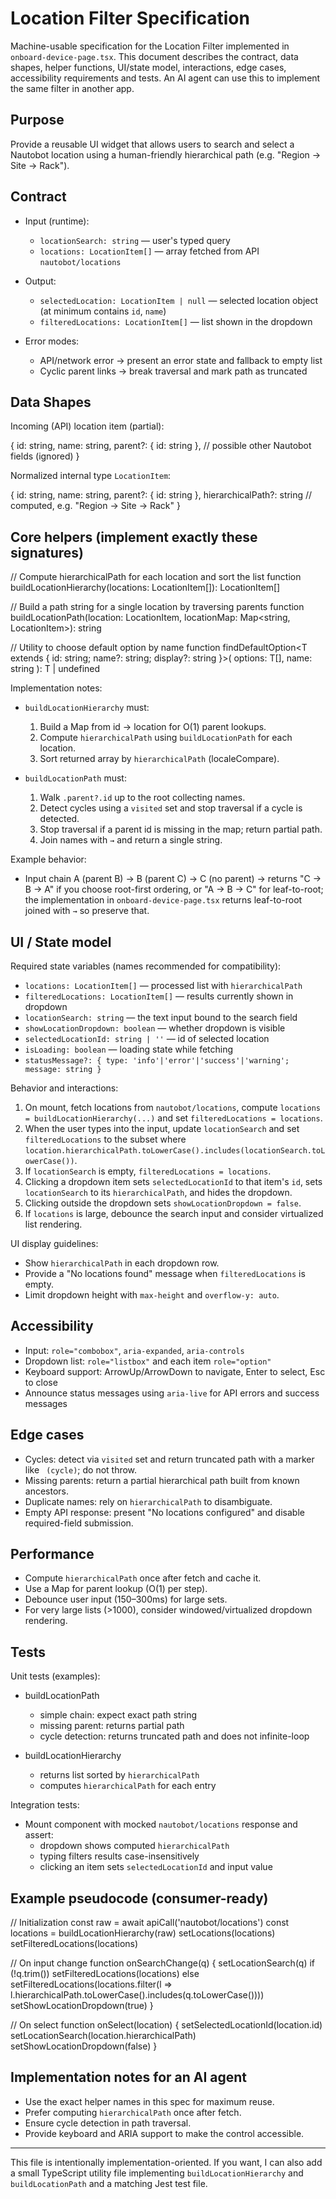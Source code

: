 # Location Filter Specification

Machine-usable specification for the Location Filter implemented in `onboard-device-page.tsx`.
This document describes the contract, data shapes, helper functions, UI/state model, interactions,
edge cases, accessibility requirements and tests. An AI agent can use this to implement the same
filter in another app.

## Purpose

Provide a reusable UI widget that allows users to search and select a Nautobot location using
a human-friendly hierarchical path (e.g. "Region → Site → Rack").

## Contract

- Input (runtime):
	- `locationSearch: string` — user's typed query
	- `locations: LocationItem[]` — array fetched from API `nautobot/locations`

- Output:
	- `selectedLocation: LocationItem | null` — selected location object (at minimum contains `id`, `name`)
	- `filteredLocations: LocationItem[]` — list shown in the dropdown

- Error modes:
	- API/network error → present an error state and fallback to empty list
	- Cyclic parent links → break traversal and mark path as truncated

## Data Shapes

Incoming (API) location item (partial):

{
	id: string,
	name: string,
	parent?: { id: string },
	// possible other Nautobot fields (ignored)
}

Normalized internal type `LocationItem`:

{
	id: string,
	name: string,
	parent?: { id: string },
	hierarchicalPath?: string  // computed, e.g. "Region → Site → Rack"
}

## Core helpers (implement exactly these signatures)

// Compute hierarchicalPath for each location and sort the list
function buildLocationHierarchy(locations: LocationItem[]): LocationItem[]

// Build a path string for a single location by traversing parents
function buildLocationPath(location: LocationItem, locationMap: Map<string, LocationItem>): string

// Utility to choose default option by name
function findDefaultOption<T extends { id: string; name?: string; display?: string }>(
	options: T[], name: string
): T | undefined

Implementation notes:
- `buildLocationHierarchy` must:
	1. Build a Map from id → location for O(1) parent lookups.
	2. Compute `hierarchicalPath` using `buildLocationPath` for each location.
	3. Sort returned array by `hierarchicalPath` (localeCompare).

- `buildLocationPath` must:
	1. Walk `.parent?.id` up to the root collecting names.
	2. Detect cycles using a `visited` set and stop traversal if a cycle is detected.
	3. Stop traversal if a parent id is missing in the map; return partial path.
	4. Join names with ` → ` and return a single string.

Example behavior:
- Input chain A (parent B) → B (parent C) → C (no parent) → returns "C → B → A" if you choose root-first ordering, or "A → B → C" for leaf-to-root; the implementation in `onboard-device-page.tsx` returns leaf-to-root joined with ` → ` so preserve that.

## UI / State model

Required state variables (names recommended for compatibility):

- `locations: LocationItem[]` — processed list with `hierarchicalPath`
- `filteredLocations: LocationItem[]` — results currently shown in dropdown
- `locationSearch: string` — the text input bound to the search field
- `showLocationDropdown: boolean` — whether dropdown is visible
- `selectedLocationId: string | ''` — id of selected location
- `isLoading: boolean` — loading state while fetching
- `statusMessage?: { type: 'info'|'error'|'success'|'warning'; message: string }`

Behavior and interactions:

1. On mount, fetch locations from `nautobot/locations`, compute `locations = buildLocationHierarchy(...)` and set `filteredLocations = locations`.
2. When the user types into the input, update `locationSearch` and set `filteredLocations` to the subset where `location.hierarchicalPath.toLowerCase().includes(locationSearch.toLowerCase())`.
3. If `locationSearch` is empty, `filteredLocations = locations`.
4. Clicking a dropdown item sets `selectedLocationId` to that item's `id`, sets `locationSearch` to its `hierarchicalPath`, and hides the dropdown.
5. Clicking outside the dropdown sets `showLocationDropdown = false`.
6. If `locations` is large, debounce the search input and consider virtualized list rendering.

UI display guidelines:

- Show `hierarchicalPath` in each dropdown row.
- Provide a "No locations found" message when `filteredLocations` is empty.
- Limit dropdown height with `max-height` and `overflow-y: auto`.

## Accessibility

- Input: `role="combobox"`, `aria-expanded`, `aria-controls`
- Dropdown list: `role="listbox"` and each item `role="option"`
- Keyboard support: ArrowUp/ArrowDown to navigate, Enter to select, Esc to close
- Announce status messages using `aria-live` for API errors and success messages

## Edge cases

- Cycles: detect via `visited` set and return truncated path with a marker like ` (cycle)`; do not throw.
- Missing parents: return a partial hierarchical path built from known ancestors.
- Duplicate names: rely on `hierarchicalPath` to disambiguate.
- Empty API response: present "No locations configured" and disable required-field submission.

## Performance

- Compute `hierarchicalPath` once after fetch and cache it.
- Use a Map for parent lookup (O(1) per step).
- Debounce user input (150–300ms) for large sets.
- For very large lists (>1000), consider windowed/virtualized dropdown rendering.

## Tests

Unit tests (examples):

- buildLocationPath
	- simple chain: expect exact path string
	- missing parent: returns partial path
	- cycle detection: returns truncated path and does not infinite-loop

- buildLocationHierarchy
	- returns list sorted by `hierarchicalPath`
	- computes `hierarchicalPath` for each entry

Integration tests:

- Mount component with mocked `nautobot/locations` response and assert:
	- dropdown shows computed `hierarchicalPath`
	- typing filters results case-insensitively
	- clicking an item sets `selectedLocationId` and input value

## Example pseudocode (consumer-ready)

// Initialization
const raw = await apiCall('nautobot/locations')
const locations = buildLocationHierarchy(raw)
setLocations(locations)
setFilteredLocations(locations)

// On input change
function onSearchChange(q) {
	setLocationSearch(q)
	if (!q.trim()) setFilteredLocations(locations)
	else setFilteredLocations(locations.filter(l => l.hierarchicalPath.toLowerCase().includes(q.toLowerCase())))
	setShowLocationDropdown(true)
}

// On select
function onSelect(location) {
	setSelectedLocationId(location.id)
	setLocationSearch(location.hierarchicalPath)
	setShowLocationDropdown(false)
}

## Implementation notes for an AI agent

- Use the exact helper names in this spec for maximum reuse.
- Prefer computing `hierarchicalPath` once after fetch.
- Ensure cycle detection in path traversal.
- Provide keyboard and ARIA support to make the control accessible.

---

This file is intentionally implementation-oriented. If you want, I can also add a small TypeScript utility file implementing `buildLocationHierarchy` and `buildLocationPath` and a matching Jest test file.

